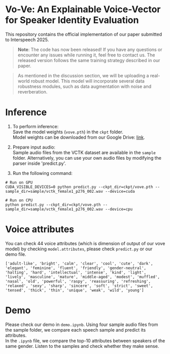 # Vo-Ve: An Explainable Voice-Vector for Speaker Identity Evaluation
This repository contains the official implementation of our paper submitted to Interspeech 2025.

> **Note**: The code has now been released! If you have any questions or encounter any issues while running it, feel free to contact us.
The released version follows the same training strategy described in our paper.

> As mentioned in the discussion section, we will be uploading a real-world robust model. This model will incorporate several data robustness modules, such as data augmentation with noise and reverberation.

# Inference
1. To perform inference:\
Save the model weights (`vove.pth`) in the `ckpt` folder.\
Model weights can be downloaded from our Google Drive: [link](https://drive.google.com/drive/folders/17JXnrx2UUoZUg7LrOCeP8XZqTFkh7fXD?usp=sharing).

2. Prepare input audio:\
Sample audio files from the VCTK dataset are available in the `sample` folder.
Alternatively, you can use your own audio files by modifying the parser inside 'predict.py'.

3. Run the following command:
```
# Run on GPU
CUDA_VISIBLE_DEVICES=0 python predict.py --ckpt_dir=ckpt/vove.pth --sample_dir=sample/vctk_female1_p276_002.wav --device=cuda

# Run on CPU
python predict.py --ckpt_dir=ckpt/vove.pth --sample_dir=sample/vctk_female1_p276_002.wav --device=cpu
```

# Voice attributes
You can check 44 voice attributes (which is dimension of output of our vove model) by checking `model.attributes`, please check `predict.py` or our demo file.
```
['adult-like', 'bright', 'calm', 'clear', 'cool', 'cute', 'dark', 'elegant', 'feminine', 'fluent', 'friendly', 'gender-neutral', 'halting', 'hard', 'intellectual', 'intense', 'kind', 'light', 'lively', 'masculine', 'mature', 'middle-aged', 'modest', 'muffled', 'nasal', 'old', 'powerful', 'raspy', 'reassuring', 'refreshing', 'relaxed', 'sexy', 'sharp', 'sincere', 'soft', 'strict', 'sweet', 'tensed', 'thick', 'thin', 'unique', 'weak', 'wild', 'young']
```

# Demo
Please check our demo in `demo.ipynb`. Using four sample audio files from the sample folder, we compare each speech sample and predict its attributes.\
In the `.ipynb` file, we compare the top-10 attributes between speakers of the same gender. Listen to the samples and check whether they make sense.
